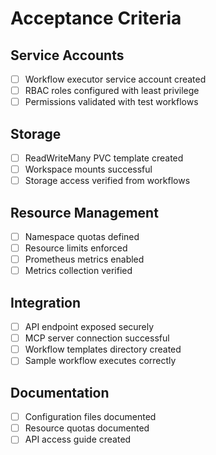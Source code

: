 # Acceptance Criteria

## Service Accounts
- [ ] Workflow executor service account created
- [ ] RBAC roles configured with least privilege
- [ ] Permissions validated with test workflows

## Storage
- [ ] ReadWriteMany PVC template created
- [ ] Workspace mounts successful
- [ ] Storage access verified from workflows

## Resource Management
- [ ] Namespace quotas defined
- [ ] Resource limits enforced
- [ ] Prometheus metrics enabled
- [ ] Metrics collection verified

## Integration
- [ ] API endpoint exposed securely
- [ ] MCP server connection successful
- [ ] Workflow templates directory created
- [ ] Sample workflow executes correctly

## Documentation
- [ ] Configuration files documented
- [ ] Resource quotas documented
- [ ] API access guide created